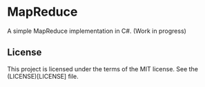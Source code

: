 ﻿# MapReduce

A simple MapReduce implementation in C#. (Work in progress)

## License

This project is licensed under the terms of the MIT license. See the (LICENSE)[LICENSE] file.